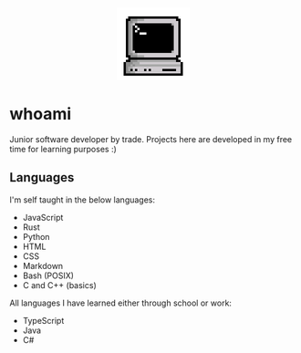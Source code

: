 <p align="center">
  <img alt="pixel art computer" src="./assets/computer-hi.gif"/>
</p>

# whoami
Junior software developer by trade. Projects here are developed in my free time for learning purposes :)

## Languages
I'm self taught in the below languages:
- JavaScript
- Rust
- Python
- HTML
- CSS
- Markdown
- Bash (POSIX)
- C and C++ (basics)

All languages I have learned either through school or work:
- TypeScript
- Java
- C#

